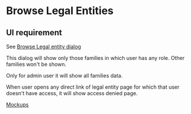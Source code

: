 # Browse Legal Entities

## UI requirement

See [Browse Legal entity dialog](../ui-components/browse-legal-entity-dialog.md) 

This dialog will show only those families in which user has any role. Other families won't be shown. 

Only for admin user it will show all families data.

When user opens any direct link of legal entity page for which that user doesn't have access, it will show access denied page.

[Mockups](https://gallery.io/projects/MCHbtQVoQ2HCZfBS-vT-eRyP/files/MCEJu8Y2hyDScZ6v8zcECgHaW0RBPnQX6mY)
